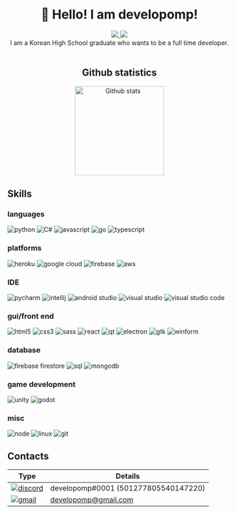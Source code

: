 <h1 align="center">👋 Hello! I am developomp!</h1>

<p align="center">
	<a href="https://developomp.com">
		<img src="https://img.shields.io/badge/my_blog-grey?style=for-the-badge" />
	</a>
	<a href="https://www.buymeacoffee.com/developomp">
		<img src="https://img.shields.io/badge/buy_me_a_coffee-yellow?style=for-the-badge" />
	</a>
	<br />
	I am a Korean High School graduate who wants to be a full time developer.<br />
    <br />
</p>

<h2  align="center"><b>Github statistics</b></h2>
<p align="center">
	<a href="https://github.com/anuraghazra/github-readme-stats#github-stats-card">
		<img alt="Github stats" src="https://github-readme-stats.vercel.app/api?username=developomp&show_icons=true&count_private=true&theme=dark" height="200"/>
	</a>
</p>

## Skills

<!-- https://github.com/simple-icons/simple-icons/blob/develop/slugs.md -->

### **languages**

![python](https://img.shields.io/badge/python-1171AE?style=for-the-badge&logo=python&logoColor=white)
![C#](https://img.shields.io/badge/C%23-350064?style=for-the-badge&logo=c-sharp&logoColor=white)
![javascript](https://img.shields.io/badge/JavaScript-F7DF1E?style=for-the-badge&logo=javascript&logoColor=black)
![go](https://img.shields.io/badge/go-00A8CE?style=for-the-badge&logo=go&logoColor=white)
![typescript](https://img.shields.io/badge/typescript-1D6BBE?style=for-the-badge&logo=typescript&logoColor=white)

### **platforms**

![heroku](https://img.shields.io/badge/Heroku-550092?style=for-the-badge&logo=heroku&logoColor=white)
![google cloud](https://img.shields.io/badge/Google_Cloud-4285F4?style=for-the-badge&logo=google-cloud&logoColor=white)
![firebase](https://img.shields.io/badge/firebase-FAC207?style=for-the-badge&logo=firebase&logoColor=white)
![aws](https://img.shields.io/badge/aws-FF8300?style=for-the-badge&logo=amazonaws&logoColor=white)

### **IDE**

![pycharm](https://img.shields.io/badge/pycharm-black?style=for-the-badge&logo=pycharm&logoColor=white)
![intellij](https://img.shields.io/badge/intellij_idea-black?style=for-the-badge&logo=intellij-idea&logoColor=white)
![android studio](https://img.shields.io/badge/android_studio-53A843?style=for-the-badge&logo=android-studio&logoColor=white)
![visual studio](https://img.shields.io/badge/visual_studio-73008D?style=for-the-badge&logo=visual-studio&logoColor=white)
![visual studio code](https://img.shields.io/badge/visual_studio_code-0090CD?style=for-the-badge&logo=visual-studio-code&logoColor=white)

### **gui/front end**

![html5](https://img.shields.io/badge/HTML5-E34F26?style=for-the-badge&logo=html5&logoColor=white)
![css3](https://img.shields.io/badge/CSS3-1255AA?style=for-the-badge&logo=css3&logoColor=white)
![sass](https://img.shields.io/badge/Sass-D93491?style=for-the-badge&logo=sass&logoColor=white)
![react](https://img.shields.io/badge/React-202020?style=for-the-badge&logo=react&logoColor=61DAFB)
![qt](https://img.shields.io/badge/qt-00D74C?style=for-the-badge&logo=qt&logoColor=white)
![electron](https://img.shields.io/badge/electron-292B37?style=for-the-badge&logo=electron&logoColor=78E5ED)
![gtk](https://img.shields.io/badge/gtk-6195C6?style=for-the-badge)
![winform](https://img.shields.io/badge/winform-004B7C?style=for-the-badge)

### **database**

![firebase firestore](https://img.shields.io/badge/firestore-FAC207?style=for-the-badge&logo=firebase&logoColor=white)
![sql](https://img.shields.io/badge/sql-008FD2?style=for-the-badge)
![mongodb](https://img.shields.io/badge/mongodb-00C33C?style=for-the-badge&logo=mongodb&logoColor=white)

### **game development**

![unity](https://img.shields.io/badge/unity-black?style=for-the-badge&logo=unity&logoColor=white)
![godot](https://img.shields.io/badge/godot-2684B7?style=for-the-badge&logo=godotengine&logoColor=white)

### **misc**

![node](https://img.shields.io/badge/Node.js-303030?style=for-the-badge&logo=node.js&logoColor=white)
![linux](https://img.shields.io/badge/linux-1E1E1E?style=for-the-badge&logo=linux&logoColor=white)
![git](https://img.shields.io/badge/git-FE0022?style=for-the-badge&logo=git&logoColor=white)

## Contacts

| Type                                                                                                                            | Details                              |
| ------------------------------------------------------------------------------------------------------------------------------- | ------------------------------------ |
| [![discord](https://img.shields.io/badge/discord-5865F2?style=for-the-badge&logo=discord&logoColor=white)](https://discord.com) | developomp#0001 (501277805540147220) |
| [![gmail](https://img.shields.io/badge/gmail-FF0027?style=for-the-badge&logo=gmail&logoColor=white)](https://discord.com)       | developomp@gmail.com                 |

